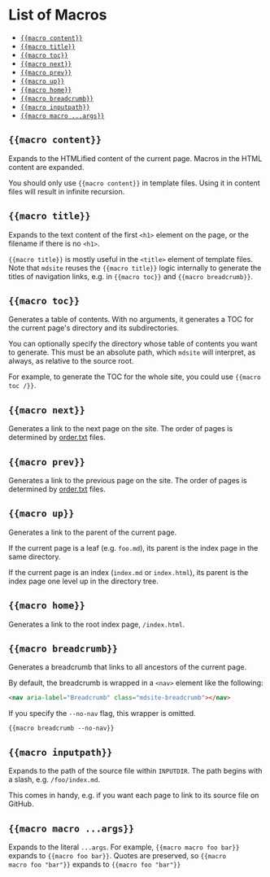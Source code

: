 # List of Macros

- [`{{macro content}}`](#macro-content)
- [`{{macro title}}`](#macro-title)
- [`{{macro toc}}`](#macro-toc)
- [`{{macro next}}`](#macro-next)
- [`{{macro prev}}`](#macro-prev)
- [`{{macro up}}`](#macro-up)
- [`{{macro home}}`](#macro-home)
- [`{{macro breadcrumb}}`](#macro-breadcrumb)
- [`{{macro inputpath}}`](#macro-inputpath)
- [`{{macro macro ...args}}`](#macro-macro)

## `{{macro content}}`

Expands to the HTMLified content of the current page. Macros in the HTML content are expanded.

You should only use `{{macro content}}` in template files. Using it in content files will result
in infinite recursion.

## `{{macro title}}`

Expands to the text content of the first `<h1>` element on the page, or the filename if there
is no `<h1>`.

`{{macro title}}` is mostly useful in the `<title>` element of template files. Note that `mdsite`
reuses the `{{macro title}}` logic internally to generate the titles of navigation links, e.g. in `{{macro toc}}` and `{{macro breadcrumb}}`.

## `{{macro toc}}`

Generates a table of contents. With no arguments, it generates a TOC for the current page's directory and its subdirectories.

You can optionally specify the directory whose table of contents you want to generate. This must be an absolute path, which `mdsite` will interpret, as always, as relative to the source root.

For example, to generate the TOC for the whole site, you could use `{{macro toc /}}`.

## `{{macro next}}`

Generates a link to the next page on the site. The order of pages is determined by [order.txt](./order) files.

## `{{macro prev}}`

Generates a link to the previous page on the site. The order of pages is determined by [order.txt](./order) files.

## `{{macro up}}`

Generates a link to the parent of the current page.

If the current page is a leaf (e.g. `foo.md`), its parent is the index page in the same directory.

If the current page is an index (`index.md` or `index.html`), its parent is the index page one level up in the directory tree.

## `{{macro home}}`

Generates a link to the root index page, `/index.html`.

## `{{macro breadcrumb}}`

Generates a breadcrumb that links to all ancestors of the current page.

By default, the breadcrumb is wrapped in a `<nav>` element like the following:

```html
<nav aria-label="Breadcrumb" class="mdsite-breadcrumb"></nav>
```

If you specify the `--no-nav` flag, this wrapper is omitted.

```
{{macro breadcrumb --no-nav}}
```

## `{{macro inputpath}}`

Expands to the path of the source file within `INPUTDIR`. The path begins with a slash, e.g. `/foo/index.md`.

This comes in handy, e.g. if you want each page to link to its source file on GitHub.

## `{{macro macro ...args}}`

Expands to the literal `...args`. For example,
`{{macro macro foo bar}}` expands to `{{macro foo bar}}`. Quotes are preserved,
so <code>{{macro macro foo "bar"}}</code> expands to <code>{{macro foo "bar"}}</code>
